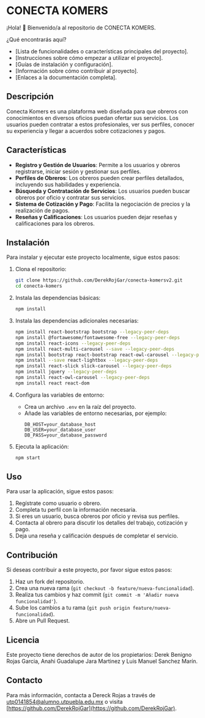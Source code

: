 # CONECTA KOMERS

¡Hola! 👋 Bienvenido/a al repositorio de CONECTA KOMERS.

¿Qué encontrarás aquí?

- [Lista de funcionalidades o características principales del proyecto].
- [Instrucciones sobre cómo empezar a utilizar el proyecto].
- [Guías de instalación y configuración].
- [Información sobre cómo contribuir al proyecto].
- [Enlaces a la documentación completa].

## Descripción
Conecta Komers es una plataforma web diseñada para que obreros con conocimientos en diversos oficios puedan ofertar sus servicios. Los usuarios pueden contratar a estos profesionales, ver sus perfiles, conocer su experiencia y llegar a acuerdos sobre cotizaciones y pagos.

## Características
- **Registro y Gestión de Usuarios**: Permite a los usuarios y obreros registrarse, iniciar sesión y gestionar sus perfiles.
- **Perfiles de Obreros**: Los obreros pueden crear perfiles detallados, incluyendo sus habilidades y experiencia.
- **Búsqueda y Contratación de Servicios**: Los usuarios pueden buscar obreros por oficio y contratar sus servicios.
- **Sistema de Cotización y Pago**: Facilita la negociación de precios y la realización de pagos.
- **Reseñas y Calificaciones**: Los usuarios pueden dejar reseñas y calificaciones para los obreros.

## Instalación
Para instalar y ejecutar este proyecto localmente, sigue estos pasos:

1. Clona el repositorio:
    ```bash
    git clone https://github.com/DerekRojGar/conecta-komersv2.git
    cd conecta-komers
    ```

2. Instala las dependencias básicas:
    ```bash
    npm install
    ```

3. Instala las dependencias adicionales necesarias:
    ```bash
    npm install react-bootstrap bootstrap --legacy-peer-deps
    npm install @fortawesome/fontawesome-free --legacy-peer-deps
    npm install react-icons --legacy-peer-deps
    npm install react-multi-carousel --save --legacy-peer-deps
    npm install bootstrap react-bootstrap react-owl-carousel --legacy-peer-deps
    npm install --save react-lightbox --legacy-peer-deps
    npm install react-slick slick-carousel --legacy-peer-deps
    npm install jquery --legacy-peer-deps
    npm install react-owl-carousel --legacy-peer-deps
    npm install react react-dom
    ```

4. Configura las variables de entorno:
    - Crea un archivo `.env` en la raíz del proyecto.
    - Añade las variables de entorno necesarias, por ejemplo:
      ```
      DB_HOST=your_database_host
      DB_USER=your_database_user
      DB_PASS=your_database_password
      ```

5. Ejecuta la aplicación:
    ```bash
    npm start
    ```

## Uso
Para usar la aplicación, sigue estos pasos:

1. Regístrate como usuario o obrero.
2. Completa tu perfil con la información necesaria.
3. Si eres un usuario, busca obreros por oficio y revisa sus perfiles.
4. Contacta al obrero para discutir los detalles del trabajo, cotización y pago.
5. Deja una reseña y calificación después de completar el servicio.

## Contribución
Si deseas contribuir a este proyecto, por favor sigue estos pasos:
1. Haz un fork del repositorio.
2. Crea una nueva rama (`git checkout -b feature/nueva-funcionalidad`).
3. Realiza tus cambios y haz commit (`git commit -m 'Añadir nueva funcionalidad'`).
4. Sube los cambios a tu rama (`git push origin feature/nueva-funcionalidad`).
5. Abre un Pull Request.

## Licencia
Este proyecto tiene derechos de autor de los propietarios: Derek Benigno Rojas Garcia, Anahi Guadalupe Jara Martinez y Luis Manuel Sanchez Marín.

## Contacto
Para más información, contacta a Dereck Rojas a través de [utp0141854@alumno.utpuebla.edu.mx](mailto:utp0141854@alumno.utpuebla.edu.mx) o visita [https://github.com/DerekRojGar](https://github.com/DerekRojGar).

